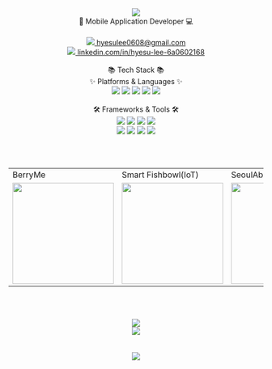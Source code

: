 <div align="center"><img src="https://capsule-render.vercel.app/api?type=waving&color=auto&height=200&section=header&text=Hyesu%20Lee&fontSize=70" /></div>
<div align="center">📱 Mobile Application Developer 💻</br></br></div>
<div align="center">
  <a href="mailto:hyesulee0608@gmail.com"><img src="https://img.shields.io/badge/Gmail-EA4335?style=flat-square&logo=Gmail&logoColor=white&link=mailto:hyesulee0608@gmail.com"/> hyesulee0608@gmail.com</a>
</div>
<div align="center">
  <a href="https://www.linkedin.com/in/hyesu-lee-6a0602168/"><img src="https://img.shields.io/badge/LinkedIn-0A66C2?style=flat-square&logo=LinkedIn&logoColor=white&link=https://www.linkedin.com/in/hyesu-lee-6a0602168/"/> linkedin.com/in/hyesu-lee-6a0602168</a></div>
</div>  
</br>
<div align="center">
📚 Tech Stack 📚</br>
✨ Platforms & Languages ✨
</div>
<div align="center">
  <img src="https://img.shields.io/badge/Java-1071D3?style=flat&logo=Java&logoColor=white"/>
  <img src="https://img.shields.io/badge/Kotlin-7F52FF?style=flat&logo=Kotlin&logoColor=white"/>
  <img src="https://img.shields.io/badge/JavaScript-F7DF1E?style=flat&logo=JavaScript&logoColor=white"/>
  <img src="https://img.shields.io/badge/HTML5-E34F26?style=flat&logo=HTML5&logoColor=white"/>
  <img src="https://img.shields.io/badge/CSS3-1572B6?style=flat&logo=CSS3&logoColor=white"/>
</div>
</br>
<div align="center">
🛠 Frameworks & Tools 🛠
</div>
<div align="center">
  <img src="https://img.shields.io/badge/Android-3DDC84?style=flat&logo=Android&logoColor=white"/>
  <img src="https://img.shields.io/badge/Flutter-02569B?style=flat&logo=Flutter&logoColor=white"/>
  <img src="https://img.shields.io/badge/Vue.js-4FC08D?style=flat&logo=Vue.js&logoColor=white"/>
  <img src="https://img.shields.io/badge/Android Studio-3DDC84?style=flat&logo=Android Studio&logoColor=white"/></br>
  <img src="https://img.shields.io/badge/Visual Studio Code-007ACC?style=flat&logo=Visual Studio Code&logoColor=white"/>
  <img src="https://img.shields.io/badge/Eclipse IDE-2C2255?style=flat&logo=Eclipse IDE&logoColor=white"/>
  <img src="https://img.shields.io/badge/GitHub-181717?style=flat&logo=GitHub&logoColor=white"/>
  <img src="https://img.shields.io/badge/Git-F05032?style=flat&logo=Git&logoColor=white"/>
</div>

<br><br>

<div align="center">
  <table>
    <tr>
      <td>BerryMe</td>
      <td>Smart Fishbowl(IoT)</td>
      <td>SeoulAble</td>
    </tr>
    <tr>
      <td><img src="https://user-images.githubusercontent.com/40760917/222329160-4a9d610d-18d5-4cca-b7b4-92603b21744a.jpg" width="200" style="display:block; margin:0 auto;"></td>
      <td><img src="https://user-images.githubusercontent.com/40760917/190957913-e0156e05-3ed4-4982-ad81-4baa87840e20.png" width="200" style="display:block; margin:0 auto;"></td>
      <td><img src="https://user-images.githubusercontent.com/40760917/191132975-d1aaf9ee-ea1d-491c-87d5-061345de8e18.png" width="200" style="display:block; margin:0 auto;"></td>
    </tr>
  </table>
</div>

<br><br>

<div align="center">
  <img src="https://github-readme-stats.vercel.app/api/top-langs/?username=Hyesu68&layout=compact"></br>
  <img src="https://github-readme-stats.vercel.app/api?username=Hyesu68&show_icons=true">
</div>
<br><br>
<div align="center">
  <a href="https://hits.seeyoufarm.com"><img src="https://hits.seeyoufarm.com/api/count/incr/badge.svg?url=https%3A%2F%2Fgithub.com%2FHyesu68&count_bg=%2379C83D&title_bg=%23555555&icon=&icon_color=%23E7E7E7&title=hits&edge_flat=false"/></a>
</div>

